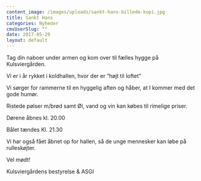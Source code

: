 ```yaml
---
content_image: /images/uploads/sankt-hans-billede-kopi.jpg
title: Sankt Hans
categories: Nyheder
cmsUserSlug: ""
date: 2017-05-29 
layout: default
---
```


                                                                                                                                                                                                                                                                                                                                                                                                                                                                                                                                                                                                                                                                                                                                                                                                                                                   


Tag din naboer under armen og kom over til fælles hygge på Kulsviergården.

Vi er i år rykket i koldhallen, hvor der er ”højt til loftet”

Vi sørger for rammerne til en hyggelig aften og håber, at I kommer med det gode humør.

Ristede pølser m/brød samt Øl, vand og vin kan købes til rimelige priser.

Dørene åbnes kl. 20.00

Bålet tændes Kl. 21.30  

Vi har også fået åbnet op for hallen, så de unge mennesker kan løbe på rulleskøjter.

Vel mødt!

Kulsviergårdens bestyrelse & ASGI